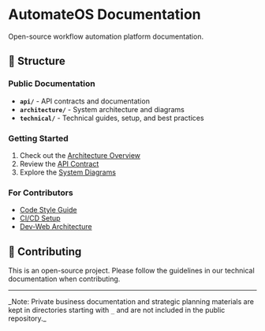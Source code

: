 # AutomateOS Documentation

Open-source workflow automation platform documentation.

## 📁 Structure

### Public Documentation

- **`api/`** - API contracts and documentation
- **`architecture/`** - System architecture and diagrams
- **`technical/`** - Technical guides, setup, and best practices

### Getting Started

1. Check out the [Architecture Overview](technical/Architecture-Overview.md)
2. Review the [API Contract](api/API-Contract.md)
3. Explore the [System Diagrams](architecture/diagrams/)

### For Contributors

- [Code Style Guide](technical/Code-Style.md)
- [CI/CD Setup](technical/CICD-Setup.md)
- [Dev-Web Architecture](technical/dev-web/Architecture.md)

## 🤝 Contributing

This is an open-source project. Please follow the guidelines in our technical documentation when contributing.

---

_Note: Private business documentation and strategic planning materials are kept in directories starting with `_` and are not included in the public repository.\_
